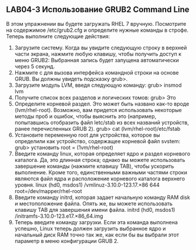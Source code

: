 ## LAB04-3 Использование GRUB2 Command Line


В этом упражнении вы будете загружать RHEL 7 вручную. Посмотрите на содержимое /etc/grub2.cfg и определите нужные команды в строфе. Теперь выполните следующие действия:
1. Загрузите систему. Когда вы увидите следующую строку в верхней части экрана, нажмите любую клавишу, чтобы получить доступ к меню GRUB2:
Выбранная запись будет запущена автоматически через 5 секунд.
1. Нажмите c для вызова интерфейса командной строки на основе GRUB. Вы должны увидеть подсказку grub>.
2. Загрузите модуль LVM, введя следующую команду:
grub> insmod lvm
1. Получите список всех разделов и логических томов:
grub> Это
1. Определите корневой раздел. Это может быть названо как-то вроде (Ivm/rhel-root). Возможно, вам придется использовать некоторые методы проб и ошибок, чтобы выяснить это (например, попытавшись отобразить файл letc/stab из всех названий устройств, ранее перечисленных GRUB 2).
grub> cat (lvm/rhel-root)/etc/fstab
1. Установите переменную root для устройства, которое вы определили как устройство, содержащее корневой файл svstem:
grub> установить root = (1vm/rhel-root)
1. Введите команду linux, которая определяет ядро и раздел корневого каталога.
Да, это длинная строка; однако вы можете использовать завершение команды (нажмите клавишу TAB), чтобы ускорить выполнение. Кроме того, единственными важными частями строки являются файл ядра и расположение корневого каталога верхнего уровня. linux (hd0, msdos1) /vmlinuz-3.10.0-123.17.×86 644 root=/dev/mapper/rhel-root
1. Введите команду initrd, которая задает начальную команду RAM disk и местоположение файла. Опять же, вы можете использовать клавишу TAB для завершения имени файла. initrd (hd0, msdos1) /initramfs-3.10.0-123.e17.×86_64.img
2. Теперь введите команду загрузки. Если эта команда выполнена успешно, Linux теперь должен загрузить выбранное ядро и начальный диск RAM точно так же, как если бы вы выбрали этот параметр в меню конфигурации GRUB 2.

